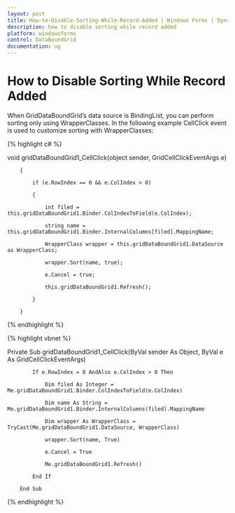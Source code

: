 ```yaml
---
layout: post
title: How-to-Disable-Sorting-While-Record-Added | Windows Forms | Syncfusion
description: how to disable sorting while record added 
platform: windowsforms
control: DataBoundGrid
documentation: ug
---
```


# How to Disable Sorting While Record Added 



When GridDataBoundGrid’s data source is BindingList, you can perform sorting only using WrapperClasses. In the following example CellClick event is used to customize sorting with WrapperClasses:

{% highlight c# %}

void gridDataBoundGrid1_CellClick(object sender, GridCellClickEventArgs e)

        {

            if (e.RowIndex == 0 && e.ColIndex > 0)

            {

                int filed = this.gridDataBoundGrid1.Binder.ColIndexToField(e.ColIndex);

                string name = this.gridDataBoundGrid1.Binder.InternalColumns[filed].MappingName;

                WrapperClass wrapper = this.gridDataBoundGrid1.DataSource as WrapperClass;

                wrapper.Sort(name, true);

                e.Cancel = true;

                this.gridDataBoundGrid1.Refresh();

            }   

        }

{% endhighlight %}

{% highlight vbnet %}

Private Sub gridDataBoundGrid1_CellClick(ByVal sender As Object, ByVal e As GridCellClickEventArgs)

            If e.RowIndex = 0 AndAlso e.ColIndex > 0 Then

                Dim filed As Integer = Me.gridDataBoundGrid1.Binder.ColIndexToField(e.ColIndex)

                Dim name As String = Me.gridDataBoundGrid1.Binder.InternalColumns(filed).MappingName

                Dim wrapper As WrapperClass = TryCast(Me.gridDataBoundGrid1.DataSource, WrapperClass)

                wrapper.Sort(name, True)

                e.Cancel = True

                Me.gridDataBoundGrid1.Refresh()

            End If

        End Sub


{% endhighlight %}
